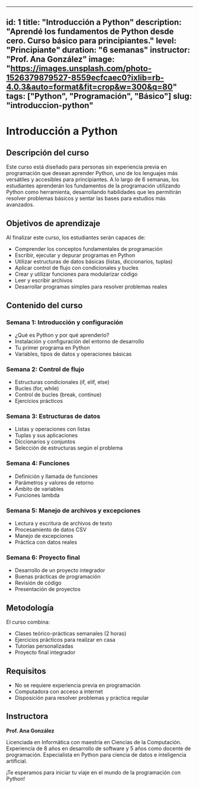 
---
id: 1
title: "Introducción a Python"
description: "Aprendé los fundamentos de Python desde cero. Curso básico para principiantes."
level: "Principiante"
duration: "6 semanas"
instructor: "Prof. Ana González"
image: "https://images.unsplash.com/photo-1526379879527-8559ecfcaec0?ixlib=rb-4.0.3&auto=format&fit=crop&w=300&q=80"
tags: ["Python", "Programación", "Básico"]
slug: "introduccion-python"
---

# Introducción a Python

## Descripción del curso

Este curso está diseñado para personas sin experiencia previa en programación que desean aprender Python, uno de los lenguajes más versátiles y accesibles para principiantes. A lo largo de 6 semanas, los estudiantes aprenderán los fundamentos de la programación utilizando Python como herramienta, desarrollando habilidades que les permitirán resolver problemas básicos y sentar las bases para estudios más avanzados.

## Objetivos de aprendizaje

Al finalizar este curso, los estudiantes serán capaces de:

- Comprender los conceptos fundamentales de programación
- Escribir, ejecutar y depurar programas en Python
- Utilizar estructuras de datos básicas (listas, diccionarios, tuplas)
- Aplicar control de flujo con condicionales y bucles
- Crear y utilizar funciones para modularizar código
- Leer y escribir archivos
- Desarrollar programas simples para resolver problemas reales

## Contenido del curso

### Semana 1: Introducción y configuración
- ¿Qué es Python y por qué aprenderlo?
- Instalación y configuración del entorno de desarrollo
- Tu primer programa en Python
- Variables, tipos de datos y operaciones básicas

### Semana 2: Control de flujo
- Estructuras condicionales (if, elif, else)
- Bucles (for, while)
- Control de bucles (break, continue)
- Ejercicios prácticos

### Semana 3: Estructuras de datos
- Listas y operaciones con listas
- Tuplas y sus aplicaciones
- Diccionarios y conjuntos
- Selección de estructuras según el problema

### Semana 4: Funciones
- Definición y llamada de funciones
- Parámetros y valores de retorno
- Ámbito de variables
- Funciones lambda

### Semana 5: Manejo de archivos y excepciones
- Lectura y escritura de archivos de texto
- Procesamiento de datos CSV
- Manejo de excepciones
- Práctica con datos reales

### Semana 6: Proyecto final
- Desarrollo de un proyecto integrador
- Buenas prácticas de programación
- Revisión de código
- Presentación de proyectos

## Metodología

El curso combina:
- Clases teórico-prácticas semanales (2 horas)
- Ejercicios prácticos para realizar en casa
- Tutorías personalizadas
- Proyecto final integrador

## Requisitos

- No se requiere experiencia previa en programación
- Computadora con acceso a internet
- Disposición para resolver problemas y práctica regular

## Instructora

**Prof. Ana González**

Licenciada en Informática con maestría en Ciencias de la Computación. Experiencia de 8 años en desarrollo de software y 5 años como docente de programación. Especialista en Python para ciencia de datos e inteligencia artificial.

¡Te esperamos para iniciar tu viaje en el mundo de la programación con Python!
